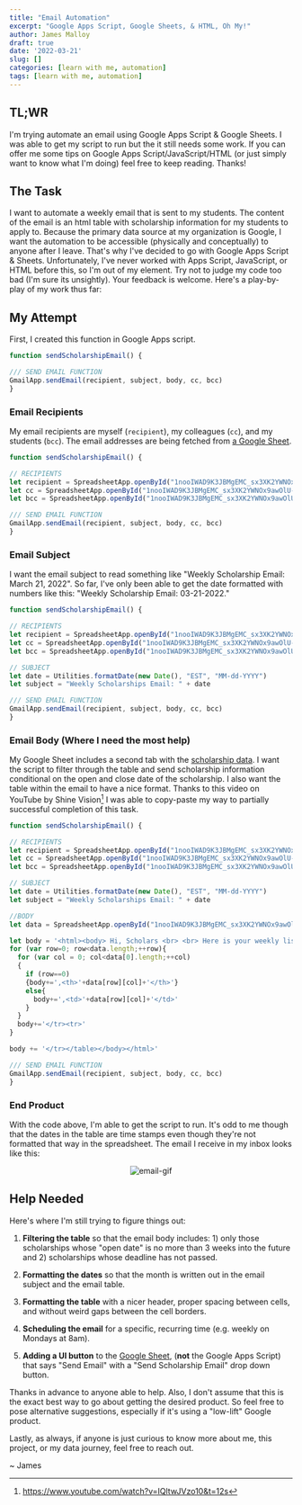```yaml
---
title: "Email Automation"
excerpt: "Google Apps Script, Google Sheets, & HTML, Oh My!"
author: James Malloy
draft: true
date: '2022-03-21'
slug: []
categories: [learn with me, automation]
tags: [learn with me, automation]
---
```


## TL;WR

I'm trying automate an email using Google Apps Script & Google Sheets. I was able to get my script to run but the it still needs some work. If you can offer me some tips on Google Apps Script/JavaScript/HTML (or just simply want to know what I'm doing) feel free to keep reading. Thanks!

## The Task

I want to automate a weekly email that is sent to my students. The content of the email is an html table with scholarship information for my students to apply to. Because the primary data source at my organization is Google, I want the automation to be accessible (physically and conceptually) to anyone after I leave. That's why I've decided to go with Google Apps Script & Sheets. Unfortunately, I've never worked with Apps Script, JavaScript, or HTML before this, so I'm out of my element. Try not to judge my code too bad (I'm sure its unsightly). Your feedback is welcome. Here's a play-by-play of my work thus far:

## My Attempt

First, I created this function in Google Apps script.


```js
function sendScholarshipEmail() {

/// SEND EMAIL FUNCTION
GmailApp.sendEmail(recipient, subject, body, cc, bcc)
}
```


<script type="text/javascript">
function sendScholarshipEmail() {

/// SEND EMAIL FUNCTION
GmailApp.sendEmail(recipient, subject, body, cc, bcc)
}
</script>

### Email Recipients

My email recipients are myself (`recipient`), my colleagues (`cc`), and my students (`bcc`). The email addresses are being fetched from [a Google Sheet](https://docs.google.com/spreadsheets/d/1nooIWAD9K3JBMgEMC_sx3XK2YWNOx9awOlU-8UiEVmc/edit?usp=sharing).


```js
function sendScholarshipEmail() {

// RECIPIENTS
let recipient = SpreadsheetApp.openById("1nooIWAD9K3JBMgEMC_sx3XK2YWNOx9awOlU-8UiEVmc").getRange("A2").getValues()
let cc = SpreadsheetApp.openById("1nooIWAD9K3JBMgEMC_sx3XK2YWNOx9awOlU-8UiEVmc").getRange("B2:B5").getValues().toString()
let bcc = SpreadsheetApp.openById("1nooIWAD9K3JBMgEMC_sx3XK2YWNOx9awOlU-8UiEVmc").getRange("C2:C11").getValues().toString()

/// SEND EMAIL FUNCTION
GmailApp.sendEmail(recipient, subject, body, cc, bcc)
}
```


<script type="text/javascript">
function sendScholarshipEmail() {

// RECIPIENTS
let recipient = SpreadsheetApp.openById("1nooIWAD9K3JBMgEMC_sx3XK2YWNOx9awOlU-8UiEVmc").getRange("A2").getValues()
let cc = SpreadsheetApp.openById("1nooIWAD9K3JBMgEMC_sx3XK2YWNOx9awOlU-8UiEVmc").getRange("B2:B5").getValues().toString()
let bcc = SpreadsheetApp.openById("1nooIWAD9K3JBMgEMC_sx3XK2YWNOx9awOlU-8UiEVmc").getRange("C2:C11").getValues().toString()

/// SEND EMAIL FUNCTION
GmailApp.sendEmail(recipient, subject, body, cc, bcc)
}
</script>

### Email Subject

I want the email subject to read something like "Weekly Scholarship Email: March 21, 2022". So far, I've only been able to get the date formatted with numbers like this: "Weekly Scholarship Email: 03-21-2022."


```js
function sendScholarshipEmail() {

// RECIPIENTS
let recipient = SpreadsheetApp.openById("1nooIWAD9K3JBMgEMC_sx3XK2YWNOx9awOlU-8UiEVmc").getRange("A2").getValues()
let cc = SpreadsheetApp.openById("1nooIWAD9K3JBMgEMC_sx3XK2YWNOx9awOlU-8UiEVmc").getRange("B2:B5").getValues().toString()
let bcc = SpreadsheetApp.openById("1nooIWAD9K3JBMgEMC_sx3XK2YWNOx9awOlU-8UiEVmc").getRange("C2:C11").getValues().toString()

// SUBJECT
let date = Utilities.formatDate(new Date(), "EST", "MM-dd-YYYY")
let subject = "Weekly Scholarships Email: " + date

/// SEND EMAIL FUNCTION
GmailApp.sendEmail(recipient, subject, body, cc, bcc)
}
```


<script type="text/javascript">
function sendScholarshipEmail() {

// RECIPIENTS
let recipient = SpreadsheetApp.openById("1nooIWAD9K3JBMgEMC_sx3XK2YWNOx9awOlU-8UiEVmc").getRange("A2").getValues()
let cc = SpreadsheetApp.openById("1nooIWAD9K3JBMgEMC_sx3XK2YWNOx9awOlU-8UiEVmc").getRange("B2:B5").getValues().toString()
let bcc = SpreadsheetApp.openById("1nooIWAD9K3JBMgEMC_sx3XK2YWNOx9awOlU-8UiEVmc").getRange("C2:C11").getValues().toString()

// SUBJECT
let date = Utilities.formatDate(new Date(), "EST", "MM-dd-YYYY")
let subject = "Weekly Scholarships Email: " + date

/// SEND EMAIL FUNCTION
GmailApp.sendEmail(recipient, subject, body, cc, bcc)
}
</script>

### Email Body (Where I need the most help)

My Google Sheet includes a second tab with the [scholarship data](https://docs.google.com/spreadsheets/d/1nooIWAD9K3JBMgEMC_sx3XK2YWNOx9awOlU-8UiEVmc/edit?usp=sharing). I want the script to filter through the table and send scholarship information conditional on the open and close date of the scholarship. I also want the table within the email to have a nice format. Thanks to this video on YouTube by Shine Vision[^1] I was able to copy-paste my way to partially successful completion of this task. 

[^1]: https://www.youtube.com/watch?v=IQltwJVzo10&t=12s


```js
function sendScholarshipEmail() {

// RECIPIENTS
let recipient = SpreadsheetApp.openById("1nooIWAD9K3JBMgEMC_sx3XK2YWNOx9awOlU-8UiEVmc").getRange("A2").getValues()
let cc = SpreadsheetApp.openById("1nooIWAD9K3JBMgEMC_sx3XK2YWNOx9awOlU-8UiEVmc").getRange("B2:B5").getValues().toString()
let bcc = SpreadsheetApp.openById("1nooIWAD9K3JBMgEMC_sx3XK2YWNOx9awOlU-8UiEVmc").getRange("C2:C11").getValues().toString()

// SUBJECT
let date = Utilities.formatDate(new Date(), "EST", "MM-dd-YYYY")
let subject = "Weekly Scholarships Email: " + date

//BODY
let data = SpreadsheetApp.openById("1nooIWAD9K3JBMgEMC_sx3XK2YWNOx9awOlU-8UiEVmc").getSheetByName("scholarships").getDataRange().getValues()

let body = '<html><body> Hi, Scholars <br> <br> Here is your weekly list of scholarships. Please look carefully through each one and apply to those for which you are eligible. Be sure to add the information to your Scholarship Tracker. And, as always, keep your CRC and College Advisor in the loop. <br> <br> Best, <br> <br> The Senior Team <br> <br> <br> Hola, estudiantes <br> <br> Aquí está su lista semanal de becas. Lee detenidamente cada uno de ellos y solicite aquellos para los que seas elegible. Asegúrate de agregar la información a su Rastreador de Becas. Y, como siempre, mantén informados a tu CRC y College Advisor. <br> <br> Atentamente, <br> <br> The Senior Team <br> <br> <table style = border-collapse; border= 1 cellpadding = 5><tr>';
for (var row=0; row<data.length;++row){
  for (var col = 0; col<data[0].length;++col)
  {
    if (row==0)
    {body+=',<th>'+data[row][col]+'</th>'}
    else{
      body+=',<td>'+data[row][col]+'</td>'
    }
  }
  body+='</tr><tr>'
}

body += '</tr></table></body></html>'

/// SEND EMAIL FUNCTION
GmailApp.sendEmail(recipient, subject, body, cc, bcc)
}
```


<script type="text/javascript">
function sendScholarshipEmail() {

// RECIPIENTS
let recipient = SpreadsheetApp.openById("1nooIWAD9K3JBMgEMC_sx3XK2YWNOx9awOlU-8UiEVmc").getRange("A2").getValues()
let cc = SpreadsheetApp.openById("1nooIWAD9K3JBMgEMC_sx3XK2YWNOx9awOlU-8UiEVmc").getRange("B2:B5").getValues().toString()
let bcc = SpreadsheetApp.openById("1nooIWAD9K3JBMgEMC_sx3XK2YWNOx9awOlU-8UiEVmc").getRange("C2:C11").getValues().toString()

// SUBJECT
let date = Utilities.formatDate(new Date(), "EST", "MM-dd-YYYY")
let subject = "Weekly Scholarships Email: " + date

//BODY
let data = SpreadsheetApp.openById("1nooIWAD9K3JBMgEMC_sx3XK2YWNOx9awOlU-8UiEVmc").getSheetByName("scholarships").getDataRange().getValues()

let body = '<html><body> Hi, Scholars <br> <br> Here is your weekly list of scholarships. Please look carefully through each one and apply to those for which you are eligible. Be sure to add the information to your Scholarship Tracker. And, as always, keep your CRC and College Advisor in the loop. <br> <br> Best, <br> <br> The Senior Team <br> <br> <br> Hola, estudiantes <br> <br> Aquí está su lista semanal de becas. Lee detenidamente cada uno de ellos y solicite aquellos para los que seas elegible. Asegúrate de agregar la información a su Rastreador de Becas. Y, como siempre, mantén informados a tu CRC y College Advisor. <br> <br> Atentamente, <br> <br> The Senior Team <br> <br> <table style = border-collapse; border= 1 cellpadding = 5><tr>';
for (var row=0; row<data.length;++row){
  for (var col = 0; col<data[0].length;++col)
  {
    if (row==0)
    {body+=',<th>'+data[row][col]+'</th>'}
    else{
      body+=',<td>'+data[row][col]+'</td>'
    }
  }
  body+='</tr><tr>'
}

body += '</tr></table></body></html>'

/// SEND EMAIL FUNCTION
GmailApp.sendEmail(recipient, subject, body, cc, bcc)
}
</script>

### End Product

With the code above, I'm able to get the script to run. It's odd to me though that the dates in the table are time stamps even though they're not formatted that way in the spreadsheet. The email I receive in my inbox looks like this:

<center>

![email-gif](/media/video-google-app-script.gif)

</center>


## Help Needed

Here's where I'm still trying to figure things out:

1. **Filtering the table** so that the email body includes: 1) only those scholarships whose "open date" is no more than 3 weeks into the future and 2) scholarships whose deadline has not passed.

2. **Formatting the dates** so that the month is written out in the email subject and the email table. 

3. **Formatting the table** with a nicer header, proper spacing between cells, and without weird gaps between the cell borders.

4. **Scheduling the email** for a specific, recurring time (e.g. weekly on Mondays at 8am).

5. **Adding a UI button** to the [Google Sheet](https://docs.google.com/spreadsheets/d/1nooIWAD9K3JBMgEMC_sx3XK2YWNOx9awOlU-8UiEVmc/edit#gid=0), (**not** the Google Apps Script) that says "Send Email" with a  "Send Scholarship Email" drop down button.

Thanks in advance to anyone able to help. Also, I don't assume that this is the exact best way to go about getting the desired product. So feel free to pose alternative suggestions, especially if it's using a "low-lift" Google product.

Lastly, as always, if anyone is just curious to know more about me, this project, or my data journey, feel free to reach out.

~ James
